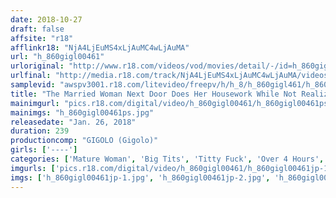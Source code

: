 ```yaml
---
date: 2018-10-27
draft: false
affsite: "r18"
afflinkr18: "NjA4LjEuMS4xLjAuMC4wLjAuMA"
url: "h_860gigl00461"
urloriginal: "http://www.r18.com/videos/vod/movies/detail/-/id=h_860gigl00461"
urlfinal: "http://media.r18.com/track/NjA4LjEuMS4xLjAuMC4wLjAuMA/videos/vod/movies/detail/-/id=h_860gigl00461"
samplevid: "awspv3001.r18.com/litevideo/freepv/h/h_8/h_860gigl461/h_860gigl461_dmb_w.mp4"
title: "The Married Woman Next Door Does Her Housework While Not Realizing That She Was Flashing Her Titties, And I Was Trying Not To Get Caught Peeping... But She Caught Me"
mainimgurl: "pics.r18.com/digital/video/h_860gigl00461/h_860gigl00461ps.jpg"
mainimgs: "h_860gigl00461ps.jpg"
releasedate: "Jan. 26, 2018"
duration: 239
productioncomp: "GIGOLO (Gigolo)"
girls: ['----']
categories: ['Mature Woman', 'Big Tits', 'Titty Fuck', 'Over 4 Hours', 'Hi-Def']
imgurls: ['pics.r18.com/digital/video/h_860gigl00461/h_860gigl00461jp-1.jpg', 'pics.r18.com/digital/video/h_860gigl00461/h_860gigl00461jp-2.jpg', 'pics.r18.com/digital/video/h_860gigl00461/h_860gigl00461jp-3.jpg', 'pics.r18.com/digital/video/h_860gigl00461/h_860gigl00461jp-4.jpg', 'pics.r18.com/digital/video/h_860gigl00461/h_860gigl00461jp-5.jpg', 'pics.r18.com/digital/video/h_860gigl00461/h_860gigl00461jp-6.jpg', 'pics.r18.com/digital/video/h_860gigl00461/h_860gigl00461jp-7.jpg', 'pics.r18.com/digital/video/h_860gigl00461/h_860gigl00461jp-8.jpg', 'pics.r18.com/digital/video/h_860gigl00461/h_860gigl00461jp-9.jpg', 'pics.r18.com/digital/video/h_860gigl00461/h_860gigl00461jp-10.jpg', 'pics.r18.com/digital/video/h_860gigl00461/h_860gigl00461jp-11.jpg', 'pics.r18.com/digital/video/h_860gigl00461/h_860gigl00461jp-12.jpg', 'pics.r18.com/digital/video/h_860gigl00461/h_860gigl00461jp-13.jpg', 'pics.r18.com/digital/video/h_860gigl00461/h_860gigl00461jp-14.jpg', 'pics.r18.com/digital/video/h_860gigl00461/h_860gigl00461jp-15.jpg', 'pics.r18.com/digital/video/h_860gigl00461/h_860gigl00461jp-16.jpg', 'pics.r18.com/digital/video/h_860gigl00461/h_860gigl00461jp-17.jpg', 'pics.r18.com/digital/video/h_860gigl00461/h_860gigl00461jp-18.jpg', 'pics.r18.com/digital/video/h_860gigl00461/h_860gigl00461jp-19.jpg', 'pics.r18.com/digital/video/h_860gigl00461/h_860gigl00461jp-20.jpg']
imgs: ['h_860gigl00461jp-1.jpg', 'h_860gigl00461jp-2.jpg', 'h_860gigl00461jp-3.jpg', 'h_860gigl00461jp-4.jpg', 'h_860gigl00461jp-5.jpg', 'h_860gigl00461jp-6.jpg', 'h_860gigl00461jp-7.jpg', 'h_860gigl00461jp-8.jpg', 'h_860gigl00461jp-9.jpg', 'h_860gigl00461jp-10.jpg', 'h_860gigl00461jp-11.jpg', 'h_860gigl00461jp-12.jpg', 'h_860gigl00461jp-13.jpg', 'h_860gigl00461jp-14.jpg', 'h_860gigl00461jp-15.jpg', 'h_860gigl00461jp-16.jpg', 'h_860gigl00461jp-17.jpg', 'h_860gigl00461jp-18.jpg', 'h_860gigl00461jp-19.jpg', 'h_860gigl00461jp-20.jpg']
---
```

